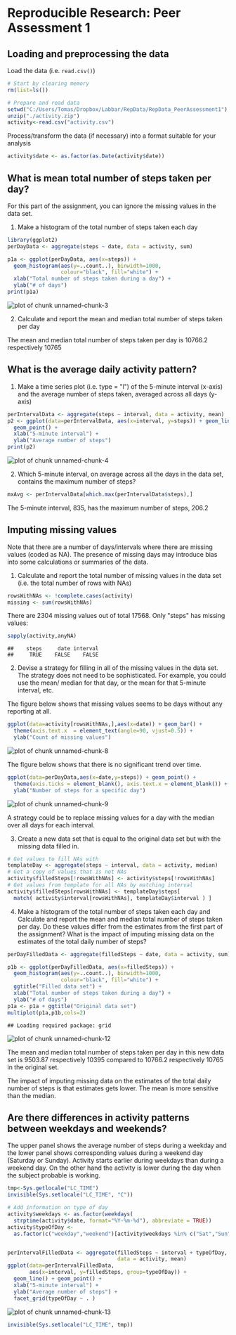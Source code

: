 # Reproducible Research: Peer Assessment 1


## Loading and preprocessing the data

Load the data (i.e. `read.csv()`)

```r
# Start by clearing memory
rm(list=ls())

# Prepare and read data
setwd("C:/Users/Tomas/Dropbox/Labbar/RepData/RepData_PeerAssessment1")
unzip("./activity.zip")
activity<-read.csv("activity.csv")
```

Process/transform the data (if necessary) into a format suitable for your analysis


```r
activity$date <- as.factor(as.Date(activity$date))
```

## What is mean total number of steps taken per day?

For this part of the assignment, you can ignore the missing values in the data set.

1. Make a histogram of the total number of steps taken each day

```r
library(ggplot2)
perDayData <- aggregate(steps ~ date, data = activity, sum)

p1a <- ggplot(perDayData, aes(x=steps)) + 
  geom_histogram(aes(y=..count..), binwidth=1000,
                 colour="black", fill="white") + 
  xlab("Total number of steps taken during a day") + 
  ylab("# of days")
print(p1a)
```

![plot of chunk unnamed-chunk-3](./PA1_template_files/figure-html/unnamed-chunk-3.png) 

2. Calculate and report the mean and median total number of steps taken per day

The mean and median total number of steps taken per day is 
10766.2  respectively 
10765  


## What is the average daily activity pattern?

1. Make a time series plot (i.e. type = "l") of the 5-minute interval (x-axis) 
and the average number of steps taken, averaged across all days (y-axis)

```r
perIntervalData <- aggregate(steps ~ interval, data = activity, mean)
p2 <- ggplot(data=perIntervalData, aes(x=interval, y=steps)) + geom_line() + 
  geom_point() +
  xlab("5-minute interval") + 
  ylab("Average number of steps")
print(p2)
```

![plot of chunk unnamed-chunk-4](./PA1_template_files/figure-html/unnamed-chunk-4.png) 


2. Which 5-minute interval, on average across all the days in the data set, contains 
the maximum number of steps?


```r
mxAvg <- perIntervalData[which.max(perIntervalData$steps),]
```

The 5-minute interval, 835, has the maximum number of steps, 
206.2


## Imputing missing values

Note that there are a number of days/intervals where there are missing values 
(coded as NA). The presence of missing days may introduce bias into some 
calculations or summaries of the data.

1. Calculate and report the total number of missing values in the data set (i.e. the 
total number of rows with NAs)


```r
rowsWithNAs <- !complete.cases(activity)
missing <- sum(rowsWithNAs) 
```

There are 2304 missing values out of total 17568. Only 
"steps" has missing values:


```r
sapply(activity,anyNA)
```

```
##    steps     date interval 
##     TRUE    FALSE    FALSE
```

2. Devise a strategy for filling in all of the missing values in the data set. The 
strategy does not need to be sophisticated. For example, you could use the mean/
median for that day, or the mean for that 5-minute interval, etc.

The figure below shows that missing values seems to be days without any 
reporting at all.


```r
ggplot(data=activity[rowsWithNAs,],aes(x=date)) + geom_bar() + 
  theme(axis.text.x  = element_text(angle=90, vjust=0.5)) +
  ylab("Count of missing values")
```

![plot of chunk unnamed-chunk-8](./PA1_template_files/figure-html/unnamed-chunk-8.png) 


The figure below shows that there is no significant trend over time. 



```r
ggplot(data=perDayData,aes(x=date,y=steps)) + geom_point() + 
  theme(axis.ticks = element_blank(), axis.text.x = element_blank()) +
  ylab("Number of steps for a specific day")
```

![plot of chunk unnamed-chunk-9](./PA1_template_files/figure-html/unnamed-chunk-9.png) 

A strategy could be to replace missing values for a day with the median 
over all days for each interval.


3. Create a new data set that is equal to the original data set but with the missing 
data filled in.


```r
# Get values to fill NAs with
templateDay <- aggregate(steps ~ interval, data = activity, median)
# Get a copy of values that is not NAs
activity$filledSteps[!rowsWithNAs] <- activity$steps[!rowsWithNAs]
# Get values from template for all NAs by matching interval
activity$filledSteps[rowsWithNAs] <- templateDay$steps[ 
  match( activity$interval[rowsWithNAs], templateDay$interval ) ]
```

4. Make a histogram of the total number of steps taken each day and Calculate and 
report the mean and median total number of steps taken per day. Do these values 
differ from the estimates from the first part of the assignment? What is the 
impact of imputing missing data on the estimates of the total daily number of steps?





```r
perDayFilledData <- aggregate(filledSteps ~ date, data = activity, sum)

p1b <- ggplot(perDayFilledData, aes(x=filledSteps)) + 
  geom_histogram(aes(y=..count..), binwidth=1000,
                 colour="black", fill="white") +
  ggtitle("Filled data set") + 
  xlab("Total number of steps taken during a day") + 
  ylab("# of days")
p1a <- p1a + ggtitle("Original data set") 
multiplot(p1a,p1b,cols=2)
```

```
## Loading required package: grid
```

![plot of chunk unnamed-chunk-12](./PA1_template_files/figure-html/unnamed-chunk-12.png) 

The mean and median total number of steps taken per day in this new data set is 
9503.87  respectively 
10395 compared to 
10766.2  respectively 
10765  in the original set. 

The impact of imputing missing data on the estimates of the total daily number 
of steps is that estimates gets lower. The mean is more sensitive than the 
median.


## Are there differences in activity patterns between weekdays and weekends?

The upper panel shows the average number of steps during a weekday and the lower 
panel shows corresponding values during a weekend day (Saturday or Sunday). 
Activity starts earlier during weekdays than during a weekend day. On the other hand the activity is lower during the day when the subject probable is working.


```r
tmp<-Sys.getlocale("LC_TIME")
invisible(Sys.setlocale("LC_TIME", "C"))

# Add information on type of day
activity$weekdays <- as.factor(weekdays(
  strptime(activity$date, format="%Y-%m-%d"), abbreviate = TRUE))
activity$typeOfDay <- 
  as.factor(c("weekday","weekend")[activity$weekdays %in% c("Sat","Sun")+1])


perIntervalFilledData <- aggregate(filledSteps ~ interval + typeOfDay, 
                                   data = activity, mean)
ggplot(data=perIntervalFilledData, 
       aes(x=interval, y=filledSteps, group=typeOfDay)) + 
  geom_line() + geom_point() +
  xlab("5-minute interval") + 
  ylab("Average number of steps") +
  facet_grid(typeOfDay ~ . )
```

![plot of chunk unnamed-chunk-13](./PA1_template_files/figure-html/unnamed-chunk-13.png) 

```r
invisible(Sys.setlocale("LC_TIME", tmp))
```

